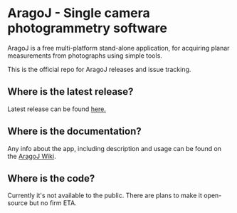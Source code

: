 # AragoJ - Single camera photogrammetry software

AragoJ is a free multi-platform stand-alone application, for acquiring planar measurements from photographs using simple tools.

This is the official repo for AragoJ releases and issue tracking.

## Where is the latest release?
Latest release can be found [here.](../../releases/latest)

## Where is the documentation?
Any info about the app, including description and usage can be found on the [AragoJ Wiki](../../wiki).

## Where is the code?
Currently it's not available to the public. There are plans to make it open-source but no firm ETA.



